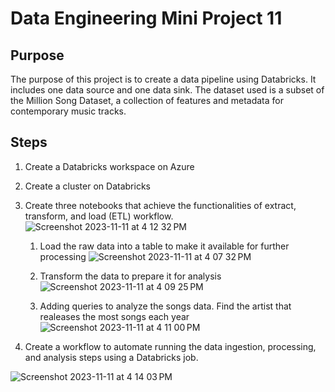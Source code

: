 # Data Engineering Mini Project 11
## Purpose
The purpose of this project is to create a data pipeline using Databricks. It includes one data source and one data sink. The dataset used is a subset of the Million Song Dataset, a collection of features and metadata for contemporary music tracks.

## Steps 
1. Create a Databricks workspace on Azure
2. Create a cluster on Databricks
3. Create three notebooks that achieve the functionalities of extract, transform, and load (ETL) workflow.
   ![Screenshot 2023-11-11 at 4 12 32 PM](https://github.com/nogibjj/KatherineT.DE.Mini-Project_11/assets/143833511/8ee82802-ee99-4c66-9a34-1a4c2b21fc7a)
   
   1) Load the raw data into a table to make it available for further processing
   ![Screenshot 2023-11-11 at 4 07 32 PM](https://github.com/nogibjj/KatherineT.DE.Mini-Project_11/assets/143833511/8e15ad37-8cb3-4afe-baff-f9b7cac1f7f3)

   2) Transform the data to prepare it for analysis
   ![Screenshot 2023-11-11 at 4 09 25 PM](https://github.com/nogibjj/KatherineT.DE.Mini-Project_11/assets/143833511/01d9594e-d27f-4f89-b45f-d4ff1928d8cf)

   3) Adding queries to analyze the songs data. Find the artist that realeases the most songs each year
   ![Screenshot 2023-11-11 at 4 11 00 PM](https://github.com/nogibjj/KatherineT.DE.Mini-Project_11/assets/143833511/365d5ce6-d047-4fef-8028-17f96c6961bd)

 4. Create a workflow to automate running the data ingestion, processing, and analysis steps using a Databricks job.

![Screenshot 2023-11-11 at 4 14 03 PM](https://github.com/nogibjj/KatherineT.DE.Mini-Project_11/assets/143833511/b52c03c7-689a-4392-a3dc-982d518132ee)
